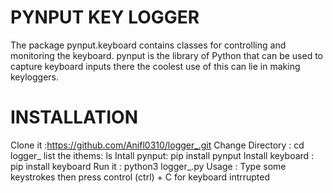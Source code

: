 # PYNPUT KEY LOGGER
The package pynput.keyboard contains classes for controlling and monitoring the keyboard.
pynput is the library of Python that can be used to capture keyboard inputs there the coolest use of this can lie in making keyloggers.
# INSTALLATION 
Clone it :https://github.com/Anifl0310/logger_.git
Change Directory : cd logger_
list the ithems: ls
Intall pynput:  pip install pynput 
Install keyboard : pip install keyboard
Run it : python3 logger_.py
Usage : Type some keystrokes then press control (ctrl) + C for keyboard intrrupted
